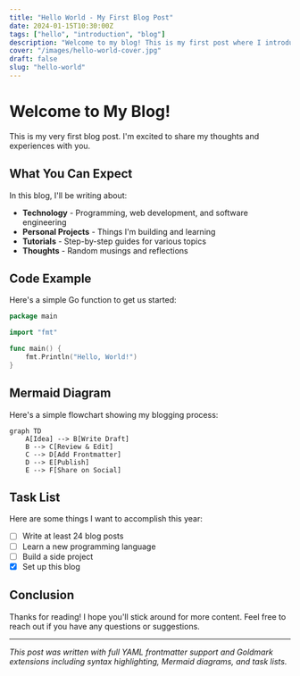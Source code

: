 ```yaml
---
title: "Hello World - My First Blog Post"
date: 2024-01-15T10:30:00Z
tags: ["hello", "introduction", "blog"]
description: "Welcome to my blog! This is my first post where I introduce myself and share what you can expect from this blog."
cover: "/images/hello-world-cover.jpg"
draft: false
slug: "hello-world"
---
```


# Welcome to My Blog!

This is my very first blog post. I'm excited to share my thoughts and experiences with you.

## What You Can Expect

In this blog, I'll be writing about:

- **Technology** - Programming, web development, and software engineering
- **Personal Projects** - Things I'm building and learning
- **Tutorials** - Step-by-step guides for various topics
- **Thoughts** - Random musings and reflections

## Code Example

Here's a simple Go function to get us started:

```go
package main

import "fmt"

func main() {
    fmt.Println("Hello, World!")
}
```

## Mermaid Diagram

Here's a simple flowchart showing my blogging process:

```mermaid
graph TD
    A[Idea] --> B[Write Draft]
    B --> C[Review & Edit]
    C --> D[Add Frontmatter]
    D --> E[Publish]
    E --> F[Share on Social]
```

## Task List

Here are some things I want to accomplish this year:

- [ ] Write at least 24 blog posts
- [ ] Learn a new programming language
- [ ] Build a side project
- [x] Set up this blog

## Conclusion

Thanks for reading! I hope you'll stick around for more content. Feel free to reach out if you have any questions or suggestions.

---

*This post was written with full YAML frontmatter support and Goldmark extensions including syntax highlighting, Mermaid diagrams, and task lists.*
